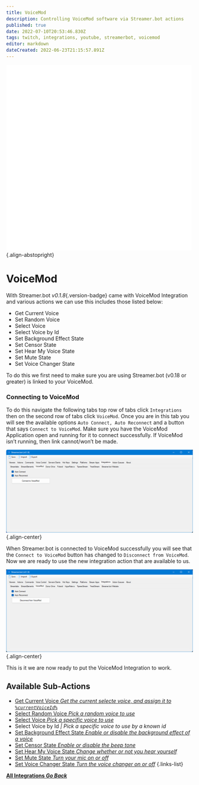 ```yaml
---
title: VoiceMod
description: Controlling VoiceMod software via Streamer.bot actions
published: true
date: 2022-07-10T20:53:46.830Z
tags: twitch, integrations, youtube, streamerbot, voicemod
editor: markdown
dateCreated: 2022-06-23T21:15:57.891Z
---
```


![voicemod-logo.png](/logos/voicemod.png) {.align-abstopright}

# VoiceMod
With Streamer.bot *v0.1.8*{.version-badge} came with VoiceMod Integration and various actions we can use this  includes those listed below:
- Get Current Voice
- Set Random Voice
- Select Voice
- Select Voice by Id
- Set Background Effect State
- Set Censor State
- Set Hear My Voice State
- Set Mute State
- Set Voice Changer State

To do this we first need to make sure you are using Streamer.bot (v0.18 or greater) is linked to your VoiceMod.


### Connecting to VoiceMod
To do this navigate the following tabs top row of tabs click `Integrations` then on the second row of tabs click `VoiceMod`. Once you are in this tab you will see the available options `Auto Connect, Auto Reconnect` and a button that says `Connect to VoiceMod`.  Make sure you have the VoiceMod Application open and running for it to connect successfully. If VoiceMod isn’t running, then link cannot/won’t be made.

![connect-to-voicemod.png](/voicemod/connect-to-voicemod.png) {.align-center}


When Streamer.bot is connected to VoiceMod successfully you will see that the `Connect to VoiceMod` button has changed to `Disconnect from VoiceMod`. Now we are ready to use the new integration action that are available to us.


![disconnect-from-voicemod.png](/voicemod/disconnect-from-voicemod.png) {.align-center}

This is it we are now ready to put the VoiceMod Integration to work.

## Available Sub-Actions

* [Get Current Voice *Get the current selecte voice, and assign it to `%currentVoiceId%`*](/en/Sub-Actions/VoiceMod/Get-Current-Voice)
* [Select Random Voice *Pick a random voice to use* ](/en/Sub-Actions/VoiceMod/Select-Random-Voice)
* [Select Voice *Pick a specific voice to use*](/en/Sub-Actions/VoiceMod/Select-Voice)
* Select Voice by Id *| Pick a specific voice to use by a known id*
* [Set Background Effect State *Enable or disable the background effect of a voice*](/en/Sub-Actions/VoiceMod/Set-Background-Effect-State)
* [Set Censor State *Enable or disable the beep tone*](/en/Sub-Actions/VoiceMod/Set-Censor-State)
* [Set Hear My Voice State *Change whether or not you hear yourself*](/en/Sub-Actions/VoiceMod/Set-Hear-My-Voice-State)
* [Set Mute State *Turn your mic on or off*](/en/Sub-Actions/VoiceMod/Set-Mute-State)
* [Set Voice Changer State *Turn the voice changer on or off*](/en/Sub-Actions/VoiceMod/Set-Voice-Changer-State)
{.links-list}


<div class="btn-grid">

  [<i class="mdi mdi-chevron-left"></i> **All Integrations *Go Back***](/en/Integrations)

</div>